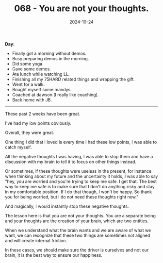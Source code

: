 ﻿---
title: 068 - You are not your thoughts.
date: 2024-10-24
categories: ["daily"]
tags: posts

---
**Day:** 

- Finally got a morning without demos.
- Busy preparing demos in the morning.
- Did some yoga.
- Gave some demos.
- Ate lunch while watching LL.
- Finishing all my 75HARD related things and wrapping the gift.
- Went for a walk.
- Bought myself some mandys.
- Coached at dawson (I really like coaching).
- Back home with JB.
---
These past 2 weeks have been great.

I've had my low points obviously.

Overall, they were great.

One thing I did that I loved is every time I had these low points, I was able to catch myself.

All the negative thoughts I was having, I was able to stop them and have a discussion with my brain to tell it to focus on other things instead.

Or sometimes, if these thoughts were useless in the present, for instance when thinking about my future and the uncertainty it holds, I was able to say "hey, you are worried and you're trying to keep me safe. I get that. The best way to keep me safe is to make sure that I don't do anything risky and stay in my comfortable position. If I do that though, I won't be happy. So thank you for being worried, but I do not need these thoughts right now."

And magically, I would instantly stop these negative thoughts.

The lesson here is that you are not your thoughts. You are a separate being and your thoughts are the creation of your brain, which are two entities.

When we understand what the brain wants and we are aware of what we want, we can recognize that these two things are sometimes not aligned and will create internal friction.

In these cases, we should make sure the driver is ourselves and not our brain, it is the best way to ensure our happiness.
